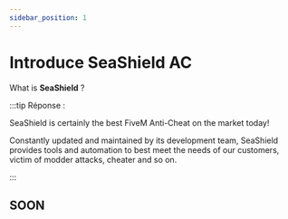```yaml
---
sidebar_position: 1
---
```


# Introduce SeaShield AC

What is **SeaShield** ?

:::tip Réponse :

SeaShield is certainly the best FiveM Anti-Cheat on the market today!

Constantly updated and maintained by its development team, SeaShield provides tools and automation to best meet the needs of our customers, victim of modder attacks, cheater and so on.

:::

## SOON